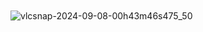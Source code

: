 ㅤㅤㅤㅤㅤㅤㅤㅤㅤㅤㅤㅤㅤㅤㅤㅤㅤㅤ ![vlcsnap-2024-09-08-00h43m46s475_50](https://github.com/user-attachments/assets/e6c90290-1ea3-4867-b71e-bc762a6483de) 
